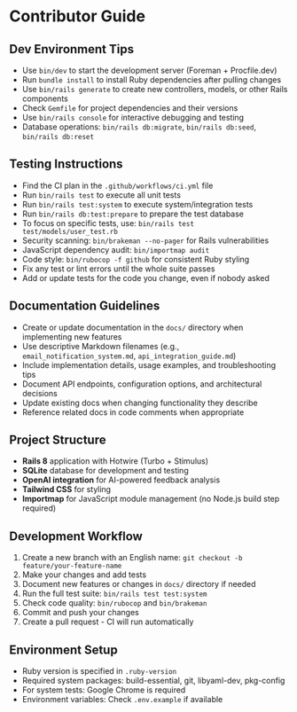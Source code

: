 # Contributor Guide

## Dev Environment Tips
- Use `bin/dev` to start the development server (Foreman + Procfile.dev)
- Run `bundle install` to install Ruby dependencies after pulling changes
- Use `bin/rails generate` to create new controllers, models, or other Rails components
- Check `Gemfile` for project dependencies and their versions
- Use `bin/rails console` for interactive debugging and testing
- Database operations: `bin/rails db:migrate`, `bin/rails db:seed`, `bin/rails db:reset`

## Testing Instructions
- Find the CI plan in the `.github/workflows/ci.yml` file
- Run `bin/rails test` to execute all unit tests
- Run `bin/rails test:system` to execute system/integration tests
- Run `bin/rails db:test:prepare` to prepare the test database
- To focus on specific tests, use: `bin/rails test test/models/user_test.rb`
- Security scanning: `bin/brakeman --no-pager` for Rails vulnerabilities
- JavaScript dependency audit: `bin/importmap audit`
- Code style: `bin/rubocop -f github` for consistent Ruby styling
- Fix any test or lint errors until the whole suite passes
- Add or update tests for the code you change, even if nobody asked

## Documentation Guidelines
- Create or update documentation in the `docs/` directory when implementing new features
- Use descriptive Markdown filenames (e.g., `email_notification_system.md`, `api_integration_guide.md`)
- Include implementation details, usage examples, and troubleshooting tips
- Document API endpoints, configuration options, and architectural decisions
- Update existing docs when changing functionality they describe
- Reference related docs in code comments when appropriate

## Project Structure
- **Rails 8** application with Hotwire (Turbo + Stimulus)
- **SQLite** database for development and testing
- **OpenAI integration** for AI-powered feedback analysis
- **Tailwind CSS** for styling
- **Importmap** for JavaScript module management (no Node.js build step required)

## Development Workflow
1. Create a new branch with an English name: `git checkout -b feature/your-feature-name`
2. Make your changes and add tests
3. Document new features or changes in `docs/` directory if needed
4. Run the full test suite: `bin/rails test test:system`
5. Check code quality: `bin/rubocop` and `bin/brakeman`
6. Commit and push your changes
7. Create a pull request - CI will run automatically

## Environment Setup
- Ruby version is specified in `.ruby-version`
- Required system packages: build-essential, git, libyaml-dev, pkg-config
- For system tests: Google Chrome is required
- Environment variables: Check `.env.example` if available

